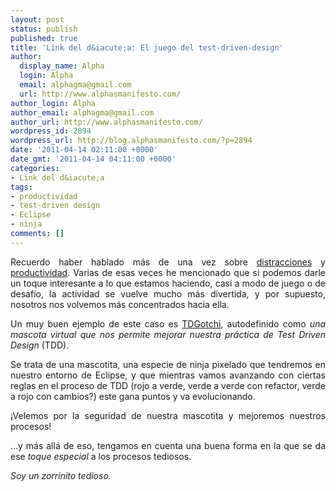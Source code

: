 ```yaml
---
layout: post
status: publish
published: true
title: 'Link del d&iacute;a: El juego del test-driven-design'
author:
  display_name: Alpha
  login: Alpha
  email: alphagma@gmail.com
  url: http://www.alphasmanifesto.com/
author_login: Alpha
author_email: alphagma@gmail.com
author_url: http://www.alphasmanifesto.com/
wordpress_id: 2894
wordpress_url: http://blog.alphasmanifesto.com/?p=2894
date: '2011-04-14 02:11:00 +0000'
date_gmt: '2011-04-14 04:11:00 +0000'
categories:
- Link del d&iacute;a
tags:
- productividad
- test-driven design
- Eclipse
- ninja
comments: []
---
```

<p style="text-align: justify;">Recuerdo haber hablado m&aacute;s de una vez sobre <a href="https://blog.alphasmanifesto.com/?s=distracciones">distracciones</a> y <a href="https://blog.alphasmanifesto.com/?s=productividad">productividad</a>. Varias de esas veces he mencionado que si podemos darle un toque interesante a lo que estamos haciendo, casi a modo de juego o de desaf&iacute;o, la actividad se vuelve mucho m&aacute;s divertida, y por supuesto, nosotros nos volvemos m&aacute;s concentrados hacia ella.</p>
<p style="text-align: justify;">Un muy buen ejemplo de este caso es <a href="http://www.happyprog.com/tdgotchi/">TDGotchi</a>, autodefinido como <em>una mascota virtual que nos permite mejorar nuestra pr&aacute;ctica de Test Driven Design</em> (TDD).</p>
<p style="text-align: justify;">Se trata de una mascotita, una especie de ninja pixelado que tendremos en nuestro entorno de Eclipse, y que mientras vamos avanzando con ciertas reglas en el proceso de TDD (rojo a verde, verde a verde con refactor, verde a rojo con cambios?) este gana puntos y va evolucionando.</p>
<p style="text-align: justify;">&iexcl;Velemos por la seguridad de nuestra mascotita y mejoremos nuestros procesos!</p>
<p style="text-align: justify;">...y m&aacute;s all&aacute; de eso, tengamos en cuenta una buena forma en la que se da ese <em>toque especial </em>a los procesos tediosos.</p>
<p style="text-align: justify;"><em>Soy un zorrinito tedioso.</em></p>
